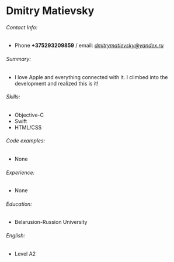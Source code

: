 # Dmitry Matievsky
###### Contact Info:
* Phone **+375293209859** / email: *dmitrymatievsky@yandex.ru*
###### Summary: 
* I love Apple and everything connected with it. I climbed into the development and realized this is it!
###### Skills:
* Objective-C
* Swift
* HTML/CSS
###### Code examples: 
* None 
###### Experience:
* None
###### Education:
* Belarusion-Russion University
###### English:
* Level A2 
